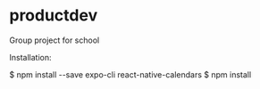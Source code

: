# productdev
Group project for school




Installation:

$ npm install --save expo-cli react-native-calendars
$ npm install
